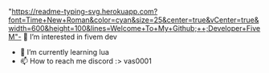 "https://readme-typing-svg.herokuapp.com?font=Time+New+Roman&color=cyan&size=25&center=true&vCenter=true&width=600&height=100&lines=Welcome+To+My+Github;++;Developer+FiveM"- 👀 I’m interested in fivem dev
- 🌱 I’m currently learning lua
- 📫 How to reach me discord :> vas0001



